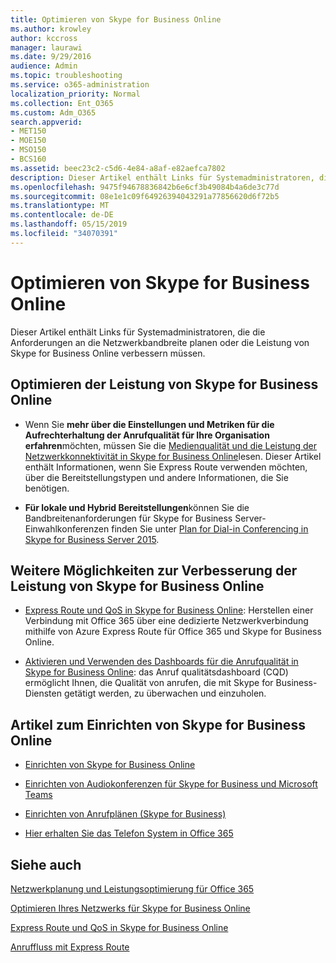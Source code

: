 ```yaml
---
title: Optimieren von Skype for Business Online
ms.author: krowley
author: kccross
manager: laurawi
ms.date: 9/29/2016
audience: Admin
ms.topic: troubleshooting
ms.service: o365-administration
localization_priority: Normal
ms.collection: Ent_O365
ms.custom: Adm_O365
search.appverid:
- MET150
- MOE150
- MSO150
- BCS160
ms.assetid: beec23c2-c5d6-4e84-a8af-e82aefca7802
description: Dieser Artikel enthält Links für Systemadministratoren, die die Anforderungen an die Netzwerkbandbreite planen oder die Leistung von Skype for Business Online verbessern müssen.
ms.openlocfilehash: 9475f94678836842b6e6cf3b49084b4a6de3c77d
ms.sourcegitcommit: 08e1e1c09f64926394043291a77856620d6f72b5
ms.translationtype: MT
ms.contentlocale: de-DE
ms.lasthandoff: 05/15/2019
ms.locfileid: "34070391"
---
```

# <a name="tune-skype-for-business-online-performance"></a>Optimieren von Skype for Business Online

Dieser Artikel enthält Links für Systemadministratoren, die die Anforderungen an die Netzwerkbandbreite planen oder die Leistung von Skype for Business Online verbessern müssen. 
  
## <a name="fine-tuning-skype-for-business-online-performance"></a>Optimieren der Leistung von Skype for Business Online

- Wenn Sie **mehr über die Einstellungen und Metriken für die Aufrechterhaltung der Anrufqualität für Ihre Organisation erfahren**möchten, müssen Sie die [Medienqualität und die Leistung der Netzwerkkonnektivität in Skype for Business Online](https://docs.microsoft.com/skypeforbusiness/optimizing-your-network/media-quality-and-network-connectivity-performance)lesen. Dieser Artikel enthält Informationen, wenn Sie Express Route verwenden möchten, über die Bereitstellungstypen und andere Informationen, die Sie benötigen.
    
- **Für lokale und Hybrid Bereitstellungen**können Sie die Bandbreitenanforderungen für Skype for Business Server-Einwahlkonferenzen finden Sie unter [Plan for Dial-in Conferencing in Skype for Business Server 2015](https://docs.microsoft.com/skypeforbusiness/plan-your-deployment/conferencing/dial-in-conferencing).
    
## <a name="more-ways-to-improve-skype-for-business-online-performance"></a>Weitere Möglichkeiten zur Verbesserung der Leistung von Skype for Business Online

- [Express Route und QoS in Skype for Business Online](https://docs.microsoft.com/skypeforbusiness/optimizing-your-network/expressroute-and-qos-in-skype-for-business-online): Herstellen einer Verbindung mit Office 365 über eine dedizierte Netzwerkverbindung mithilfe von Azure Express Route für Office 365 und Skype for Business Online. 
    
- [Aktivieren und Verwenden des Dashboards für die Anrufqualität in Skype for Business Online](https://docs.microsoft.com/SkypeForBusiness/using-call-quality-in-your-organization/turning-on-and-using-call-quality-dashboard): das Anruf qualitätsdashboard (CQD) ermöglicht Ihnen, die Qualität von anrufen, die mit Skype for Business-Diensten getätigt werden, zu überwachen und einzuholen. 
    
## <a name="articles-on-setting-up-skype-for-business-online"></a>Artikel zum Einrichten von Skype for Business Online

- [Einrichten von Skype for Business Online](https://docs.microsoft.com/skypeforbusiness/set-up-skype-for-business-online/set-up-skype-for-business-online)
    
- [Einrichten von Audiokonferenzen für Skype for Business und Microsoft Teams](https://docs.microsoft.com/skypeforbusiness/audio-conferencing-in-office-365/set-up-audio-conferencing)
    
- [Einrichten von Anrufplänen (Skype for Business)](https://docs.microsoft.com/SkypeForBusiness/what-are-calling-plans-in-office-365/set-up-calling-plans)
    
- [Hier erhalten Sie das Telefon System in Office 365](https://docs.microsoft.com/skypeforbusiness/what-is-phone-system-in-office-365/here-s-what-you-get-with-phone-system)
    
## <a name="see-also"></a>Siehe auch

[Netzwerkplanung und Leistungsoptimierung für Office 365](network-planning-and-performance.md)
  
[Optimieren Ihres Netzwerks für Skype for Business Online](https://docs.microsoft.com/skypeforbusiness/optimizing-your-network/optimizing-your-network)
  
[Express Route und QoS in Skype for Business Online](https://docs.microsoft.com/skypeforbusiness/optimizing-your-network/expressroute-and-qos-in-skype-for-business-online)
  
[Anruffluss mit Express Route](https://docs.microsoft.com/skypeforbusiness/optimizing-your-network/call-flow-using-expressroute)

